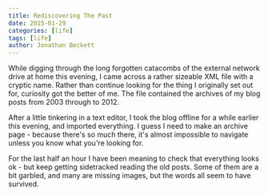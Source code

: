 ```yaml
---
title: Rediscovering The Past
date: 2015-01-29
categories: [life]
tags: [life]
author: Jonathan Beckett
---
```


While digging through the long forgotten catacombs of the external network drive at home this evening, I came across a rather sizeable XML file with a cryptic name. Rather than continue looking for the thing I originally set out for, curiosity got the better of me. The file contained the archives of my blog posts from 2003 through to 2012.

After a little tinkering in a text editor, I took the blog offline for a while earlier this evening, and imported everything. I guess I need to make an archive page - because there's so much there, it's almost impossible to navigate unless you know what you're looking for.

For the last half an hour I have been meaning to check that everything looks ok - but keep getting sidetracked reading the old posts. Some of them are a bit garbled, and many are missing images, but the words all seem to have survived.
